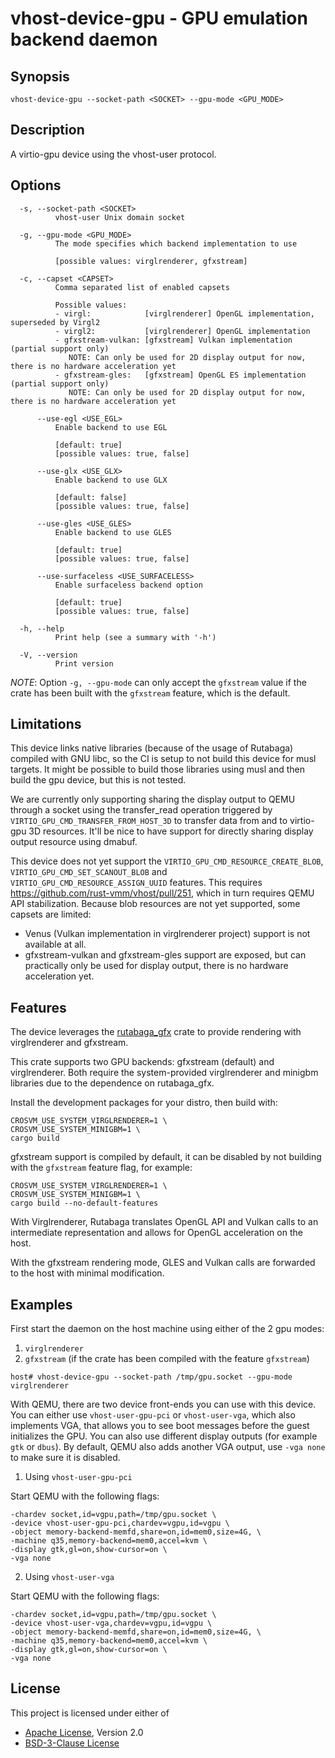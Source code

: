 # vhost-device-gpu - GPU emulation backend daemon

## Synopsis

```shell
vhost-device-gpu --socket-path <SOCKET> --gpu-mode <GPU_MODE>
```

## Description

A virtio-gpu device using the vhost-user protocol.

## Options

```text
  -s, --socket-path <SOCKET>
          vhost-user Unix domain socket

  -g, --gpu-mode <GPU_MODE>
          The mode specifies which backend implementation to use
          
          [possible values: virglrenderer, gfxstream]

  -c, --capset <CAPSET>
          Comma separated list of enabled capsets

          Possible values:
          - virgl:            [virglrenderer] OpenGL implementation, superseded by Virgl2
          - virgl2:           [virglrenderer] OpenGL implementation
          - gfxstream-vulkan: [gfxstream] Vulkan implementation (partial support only)
             NOTE: Can only be used for 2D display output for now, there is no hardware acceleration yet
          - gfxstream-gles:   [gfxstream] OpenGL ES implementation (partial support only)
             NOTE: Can only be used for 2D display output for now, there is no hardware acceleration yet

      --use-egl <USE_EGL>
          Enable backend to use EGL
          
          [default: true]
          [possible values: true, false]

      --use-glx <USE_GLX>
          Enable backend to use GLX
          
          [default: false]
          [possible values: true, false]

      --use-gles <USE_GLES>
          Enable backend to use GLES
          
          [default: true]
          [possible values: true, false]

      --use-surfaceless <USE_SURFACELESS>
          Enable surfaceless backend option
          
          [default: true]
          [possible values: true, false]

  -h, --help
          Print help (see a summary with '-h')

  -V, --version
          Print version
```

_NOTE_: Option `-g, --gpu-mode` can only accept the `gfxstream` value if the
crate has been built with the `gfxstream` feature, which is the default.

## Limitations

This device links native libraries (because of the usage of Rutabaga) compiled
with GNU libc, so the CI is setup to not build this device for musl targets. 
It might be possible to build those libraries using musl and then build the gpu
device, but this is not tested.

We are currently only supporting sharing the display output to QEMU through a
socket using the transfer_read operation triggered by
`VIRTIO_GPU_CMD_TRANSFER_FROM_HOST_3D` to transfer data from and to virtio-gpu 3D
resources. It'll be nice to have support for directly sharing display output
resource using dmabuf.

This device does not yet support the `VIRTIO_GPU_CMD_RESOURCE_CREATE_BLOB`,
`VIRTIO_GPU_CMD_SET_SCANOUT_BLOB` and `VIRTIO_GPU_CMD_RESOURCE_ASSIGN_UUID` features. 
This requires https://github.com/rust-vmm/vhost/pull/251, which in turn requires QEMU API stabilization.
Because blob resources are not yet supported, some capsets are limited:
- Venus (Vulkan implementation in virglrenderer project) support is not available at all.
- gfxstream-vulkan and gfxstream-gles support are exposed, but can practically only be used for display output, there is no hardware acceleration yet.
## Features

The device leverages the [rutabaga_gfx](https://crates.io/crates/rutabaga_gfx)
crate to provide rendering with virglrenderer and gfxstream.

This crate supports two GPU backends: gfxstream (default) and virglrenderer.
Both require the system-provided virglrenderer and minigbm libraries due to the dependence on rutabaga_gfx.

Install the development packages for your distro, then build with:

```session
CROSVM_USE_SYSTEM_VIRGLRENDERER=1 \
CROSVM_USE_SYSTEM_MINIGBM=1 \
cargo build
```

gfxstream support is compiled by default, it can be disabled by not building with the `gfxstream` feature flag, for example:

```session
CROSVM_USE_SYSTEM_VIRGLRENDERER=1 \
CROSVM_USE_SYSTEM_MINIGBM=1 \
cargo build --no-default-features
```

With Virglrenderer, Rutabaga translates OpenGL API and Vulkan calls to an
intermediate representation and allows for OpenGL acceleration on the host.

With the gfxstream rendering mode, GLES and Vulkan calls are forwarded to the
host with minimal modification.

## Examples

First start the daemon on the host machine using either of the 2 gpu modes:

1) `virglrenderer`
2) `gfxstream` (if the crate has been compiled with the feature `gfxstream`)

```shell
host# vhost-device-gpu --socket-path /tmp/gpu.socket --gpu-mode virglrenderer
```

With QEMU, there are two device front-ends you can use with this device.
You can either use `vhost-user-gpu-pci` or `vhost-user-vga`, which also
implements VGA, that allows you to see boot messages before the guest
initializes the GPU. You can also use different display outputs (for example
`gtk` or `dbus`).
By default, QEMU also adds another VGA output, use `-vga none` to make 
sure it is disabled.

1) Using `vhost-user-gpu-pci`

Start QEMU with the following flags:

```text
-chardev socket,id=vgpu,path=/tmp/gpu.socket \
-device vhost-user-gpu-pci,chardev=vgpu,id=vgpu \
-object memory-backend-memfd,share=on,id=mem0,size=4G, \
-machine q35,memory-backend=mem0,accel=kvm \
-display gtk,gl=on,show-cursor=on \
-vga none
```

2) Using `vhost-user-vga`

Start QEMU with the following flags:

```text
-chardev socket,id=vgpu,path=/tmp/gpu.socket \
-device vhost-user-vga,chardev=vgpu,id=vgpu \
-object memory-backend-memfd,share=on,id=mem0,size=4G, \
-machine q35,memory-backend=mem0,accel=kvm \
-display gtk,gl=on,show-cursor=on \
-vga none
```

## License

This project is licensed under either of

- [Apache License](http://www.apache.org/licenses/LICENSE-2.0), Version 2.0
- [BSD-3-Clause License](https://opensource.org/licenses/BSD-3-Clause)
